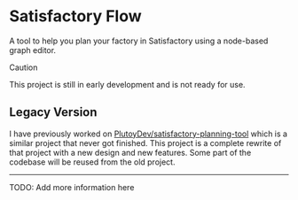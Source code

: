 # Satisfactory Flow

A tool to help you plan your factory in Satisfactory using a node-based graph editor.

> [!CAUTION]
> This project is still in early development and is not ready for use.

## Legacy Version

I have previously worked on [PlutoyDev/satisfactory-planning-tool](https://github.com/PlutoyDev/satisfactory-planning-tool) which is a similar project that never got finished. This project is a complete rewrite of that project with a new design and new features. Some part of the codebase will be reused from the old project.

---

<!-- TODO: README.md -->

TODO: Add more information here
